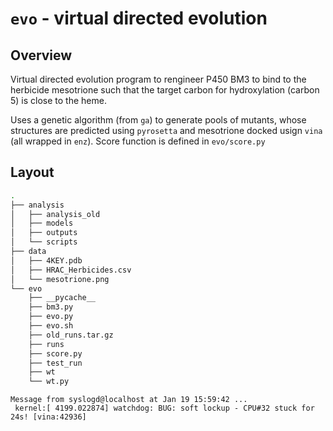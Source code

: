 # `evo` - virtual directed evolution

## Overview
Virtual directed evolution program to rengineer P450 BM3 to bind to the herbicide mesotrione such that the target carbon for hydroxylation (carbon 5) is close to the heme.

Uses a genetic algorithm (from `ga`) to generate pools of mutants, whose structures are predicted using `pyrosetta` and mesotrione docked usign `vina` (all wrapped in `enz`). 
Score function is defined in `evo/score.py`

## Layout
```bash
.
├── analysis
│   ├── analysis_old
│   ├── models
│   ├── outputs
│   └── scripts
├── data
│   ├── 4KEY.pdb
│   ├── HRAC_Herbicides.csv
│   └── mesotrione.png
└── evo
    ├── __pycache__
    ├── bm3.py
    ├── evo.py
    ├── evo.sh
    ├── old_runs.tar.gz
    ├── runs
    ├── score.py
    ├── test_run
    ├── wt
    └── wt.py
```

```
Message from syslogd@localhost at Jan 19 15:59:42 ...
 kernel:[ 4199.022874] watchdog: BUG: soft lockup - CPU#32 stuck for 24s! [vina:42936]
```
